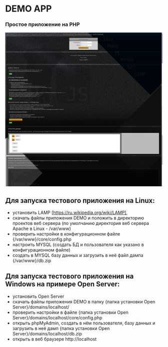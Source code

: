 # DEMO APP #
### Простое приложение на PHP ###

![alt text](demo.jpg "preview")

## Для запуска тестового приложения на Linux:
 - установить LAMP [https://ru.wikipedia.org/wiki/LAMP],
 - скачать файлы приложения DEMO и положить в директорию проектов веб сервера (по умолчанию директория веб сервера Apache в Linux - /var/www)
 - проверить настройки в конфигурационном файле {/var/www}/core/config.php
 - настроить MYSQL (создать БД и пользователя как указано в конфигурационном файле)
 - создать в MYSQL базу данных и загрузить в неё файл дампа {/var/www}/db.zip

 ## Для запуска тестового приложения на Windows на примере Open Server:
 - установить Open Server
 - скачать файлы приложения DEMO в папку {папка установки Open Server}/domains/localhost/
 - проверить настройки в файле {папка установки Open Server}/domains/localhost/core/config.php
 - открыть phpMyAdmin, создать в нём пользователя, базу данных и загрузить в неё дамп {папка установки Open Server}/domains/localhost/db.zip
 - открыть в веб браузере http://localhost
